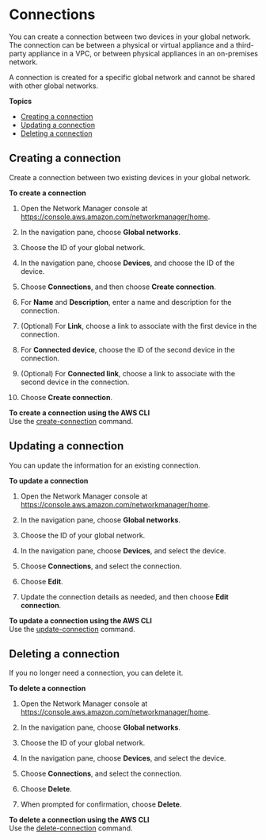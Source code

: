 # Connections<a name="device-connections"></a>

You can create a connection between two devices in your global network\. The connection can be between a physical or virtual appliance and a third\-party appliance in a VPC, or between physical appliances in an on\-premises network\.

A connection is created for a specific global network and cannot be shared with other global networks\. 

**Topics**
+ [Creating a connection](#creating-a-connection)
+ [Updating a connection](#updating-a-connection)
+ [Deleting a connection](#deleting-a-connection)

## Creating a connection<a name="creating-a-connection"></a>

Create a connection between two existing devices in your global network\.

**To create a connection**

1. Open the Network Manager console at [https://console\.aws\.amazon\.com/networkmanager/home](https://console.aws.amazon.com/networkmanager/home)\.

1. In the navigation pane, choose **Global networks**\.

1. Choose the ID of your global network\.

1. In the navigation pane, choose **Devices**, and choose the ID of the device\.

1. Choose **Connections**, and then choose **Create connection**\.

1. For **Name** and **Description**, enter a name and description for the connection\.

1. \(Optional\) For **Link**, choose a link to associate with the first device in the connection\.

1. For **Connected device**, choose the ID of the second device in the connection\.

1. \(Optional\) For **Connected link**, choose a link to associate with the second device in the connection\.

1. Choose **Create connection**\.

**To create a connection using the AWS CLI**  
Use the [create\-connection](https://docs.aws.amazon.com/cli/latest/reference/networkmanager/create-connection.html) command\.

## Updating a connection<a name="updating-a-connection"></a>

You can update the information for an existing connection\.

**To update a connection**

1. Open the Network Manager console at [https://console\.aws\.amazon\.com/networkmanager/home](https://console.aws.amazon.com/networkmanager/home)\.

1. In the navigation pane, choose **Global networks**\.

1. Choose the ID of your global network\.

1. In the navigation pane, choose **Devices**, and select the device\.

1. Choose **Connections**, and select the connection\.

1. Choose **Edit**\.

1. Update the connection details as needed, and then choose **Edit connection**\.

**To update a connection using the AWS CLI**  
Use the [update\-connection](https://docs.aws.amazon.com/cli/latest/reference/networkmanager/update-connection.html) command\.

## Deleting a connection<a name="deleting-a-connection"></a>

If you no longer need a connection, you can delete it\.

**To delete a connection**

1. Open the Network Manager console at [https://console\.aws\.amazon\.com/networkmanager/home](https://console.aws.amazon.com/networkmanager/home)\.

1. In the navigation pane, choose **Global networks**\.

1. Choose the ID of your global network\.

1. In the navigation pane, choose **Devices**, and select the device\.

1. Choose **Connections**, and select the connection\.

1. Choose **Delete**\.

1. When prompted for confirmation, choose **Delete**\.

**To delete a connection using the AWS CLI**  
Use the [delete\-connection](https://docs.aws.amazon.com/cli/latest/reference/networkmanager/delete-connection.html) command\.